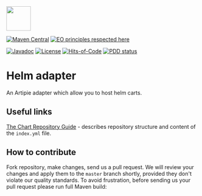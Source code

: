 <img src="https://www.artipie.com/logo.svg" width="64px" height="64px"/>

[![Maven Central](https://img.shields.io/maven-central/v/com.artipie/helm-adapter.svg)](https://maven-badges.herokuapp.com/maven-central/com.artipie/helm-adapter)
[![EO principles respected here](https://www.elegantobjects.org/badge.svg)](https://www.elegantobjects.org)

[![Javadoc](http://www.javadoc.io/badge/com.artipie/helm-adapter.svg)](http://www.javadoc.io/doc/com.artipie/helm-adapter)
[![License](https://img.shields.io/badge/license-MIT-green.svg)](https://github.com/artipie/helm-adapter/blob/master/LICENSE.txt)
[![Hits-of-Code](https://hitsofcode.com/github/artipie/helm-adapter)](https://hitsofcode.com/view/github/artipie/helm-adapter)
[![PDD status](http://www.0pdd.com/svg?name=artipie/helm-adapter)](http://www.0pdd.com/p?name=artipie/helm-adapter)

# Helm adapter

An Artipie adapter which allow you to host helm carts.  

## Useful links

[The Chart Repository Guide](https://helm.sh/docs/topics/chart_repository/) - describes repository 
structure and content of the `index.yml` file.

## How to contribute

Fork repository, make changes, send us a pull request. We will review
your changes and apply them to the `master` branch shortly, provided
they don't violate our quality standards. To avoid frustration, before
sending us your pull request please run full Maven build:
